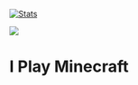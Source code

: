 
[![Stats](https://github-readme-stats.vercel.app/api?username=JacktheDevel0per&show_icons=true&count_private=true&theme=dark)](https://github.com/JacktheDevel0per)


![](https://github-readme-stats-gamma-two-97.vercel.app/api/top-langs/?username=jackthedevel0per&theme=github_dark&layout=compact&hide_progress=true)


# I Play Minecraft
